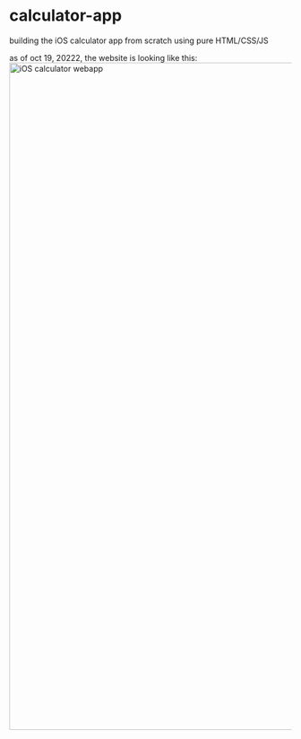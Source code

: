 # calculator-app
building the iOS calculator app from scratch using pure HTML/CSS/JS

as of oct 19, 20222, the website is looking like this:
<img width="1189" alt="iOS calculator webapp" src="https://user-images.githubusercontent.com/75066470/196681406-50f51d0e-f54b-4173-b4bd-113722fb9cc6.png">
